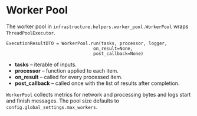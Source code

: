 # Worker Pool

The worker pool in `infrastructure.helpers.worker_pool.WorkerPool` wraps `ThreadPoolExecutor`.

```
ExecutionResultDTO = WorkerPool.run(tasks, processor, logger,
                                 on_result=None,
                                 post_callback=None)
```

- **tasks** – iterable of inputs.
- **processor** – function applied to each item.
- **on_result** – called for every processed item.
- **post_callback** – called once with the list of results after completion.

`WorkerPool` collects metrics for network and processing bytes and logs start and finish messages. The pool size defaults to `config.global_settings.max_workers`.
